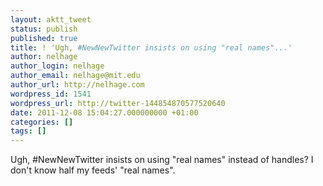 ```yaml
---
layout: aktt_tweet
status: publish
published: true
title: ! 'Ugh, #NewNewTwitter insists on using "real names"...'
author: nelhage
author_login: nelhage
author_email: nelhage@mit.edu
author_url: http://nelhage.com
wordpress_id: 1541
wordpress_url: http://twitter-144854870577520640
date: 2011-12-08 15:04:27.000000000 +01:00
categories: []
tags: []
---
```

Ugh, #NewNewTwitter insists on using "real names" instead of handles? I don't know half my feeds' "real names".
